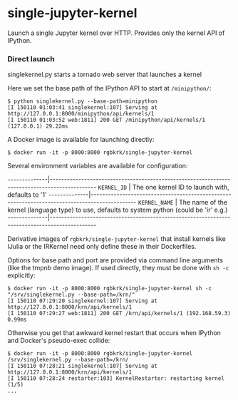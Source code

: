 # single-jupyter-kernel

Launch a single Jupyter kernel over HTTP. Provides only the kernel API of IPython.

### Direct launch

singlekernel.py starts a tornado web server that launches a kernel

Here we set the base path of the IPython API to start at `/minipython/`:

```
$ python singlekernel.py --base-path=minipython
[I 150110 01:03:41 singlekernel:107] Serving at http://127.0.0.1:8000/minipython/api/kernels/1
[I 150110 01:03:52 web:1811] 200 GET /minipython/api/kernels/1 (127.0.0.1) 29.22ms
```

A Docker image is available for launching directly:

```
$ docker run -it -p 8000:8000 rgbkrk/single-jupyter-kernel
```

Several environment variables are available for configuration:

--------------|----------------------------------------------------------------------------------------------
`KERNEL_ID`   | The one kernel ID to launch with, defaults to '1'
--------------|----------------------------------------------------------------------------------------------
`KERNEL_NAME` | The name of the kernel (language type) to use, defaults to system python (could be 'ir' e.g.)
--------------|----------------------------------------------------------------------------------------------

Derivative images of `rgbkrk/single-jupyter-kernel` that install kernels like IJulia or the IRKernel need only define these in their Dockerfiles.

Options for base path and port are provided via command line arguments (like the tmpnb demo image). If used directly, they must be done with `sh -c` explicitly:

```
$ docker run -it -p 8000:8000 rgbkrk/single-jupyter-kernel sh -c "/srv/singlekernel.py --base-path=/krn/"
[I 150110 07:29:20 singlekernel:107] Serving at http://127.0.0.1:8000/krn/api/kernels/1
[I 150110 07:29:27 web:1811] 200 GET /krn/api/kernels/1 (192.168.59.3) 0.99ms
```

Otherwise you get that awkward kernel restart that occurs when IPython and Docker's pseudo-exec collide:

```
$ docker run -it -p 8000:8000 rgbkrk/single-jupyter-kernel /srv/singlekernel.py --base-path=/krn/
[I 150110 07:28:21 singlekernel:107] Serving at http://127.0.0.1:8000/krn/api/kernels/1
[I 150110 07:28:24 restarter:103] KernelRestarter: restarting kernel (1/5)
...
```
